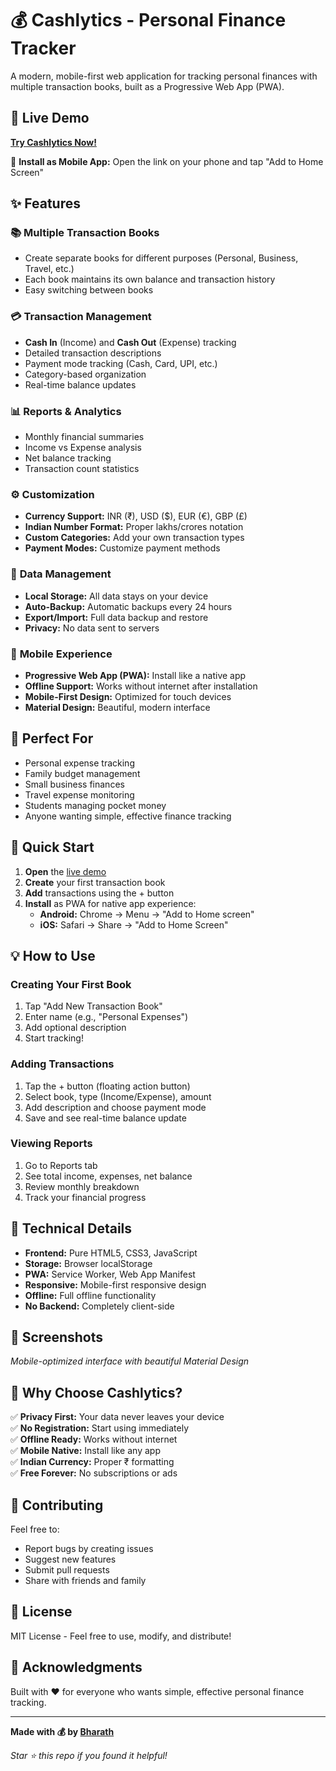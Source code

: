 # 💰 Cashlytics - Personal Finance Tracker

A modern, mobile-first web application for tracking personal finances with multiple transaction books, built as a Progressive Web App (PWA).

## 🚀 **Live Demo**
**[Try Cashlytics Now!](https://bharath-git-code.github.io/cashlytics-web-app/)**

📱 **Install as Mobile App:** Open the link on your phone and tap "Add to Home Screen"

## ✨ **Features**

### 📚 **Multiple Transaction Books**
- Create separate books for different purposes (Personal, Business, Travel, etc.)
- Each book maintains its own balance and transaction history
- Easy switching between books

### 💳 **Transaction Management**
- **Cash In** (Income) and **Cash Out** (Expense) tracking
- Detailed transaction descriptions
- Payment mode tracking (Cash, Card, UPI, etc.)
- Category-based organization
- Real-time balance updates

### 📊 **Reports & Analytics**
- Monthly financial summaries
- Income vs Expense analysis
- Net balance tracking
- Transaction count statistics

### ⚙️ **Customization**
- **Currency Support:** INR (₹), USD ($), EUR (€), GBP (£)
- **Indian Number Format:** Proper lakhs/crores notation
- **Custom Categories:** Add your own transaction types
- **Payment Modes:** Customize payment methods

### 💾 **Data Management**
- **Local Storage:** All data stays on your device
- **Auto-Backup:** Automatic backups every 24 hours
- **Export/Import:** Full data backup and restore
- **Privacy:** No data sent to servers

### 📱 **Mobile Experience**
- **Progressive Web App (PWA):** Install like a native app
- **Offline Support:** Works without internet after installation
- **Mobile-First Design:** Optimized for touch devices
- **Material Design:** Beautiful, modern interface

## 🎯 **Perfect For**
- Personal expense tracking
- Family budget management
- Small business finances
- Travel expense monitoring
- Students managing pocket money
- Anyone wanting simple, effective finance tracking

## 🚀 **Quick Start**

1. **Open** the [live demo](https://bharath-git-code.github.io/cashlytics-web-app/)
2. **Create** your first transaction book
3. **Add** transactions using the + button
4. **Install** as PWA for native app experience:
   - **Android:** Chrome → Menu → "Add to Home screen"
   - **iOS:** Safari → Share → "Add to Home Screen"

## 💡 **How to Use**

### Creating Your First Book
1. Tap "Add New Transaction Book"
2. Enter name (e.g., "Personal Expenses") 
3. Add optional description
4. Start tracking!

### Adding Transactions
1. Tap the + button (floating action button)
2. Select book, type (Income/Expense), amount
3. Add description and choose payment mode
4. Save and see real-time balance update

### Viewing Reports
1. Go to Reports tab
2. See total income, expenses, net balance
3. Review monthly breakdown
4. Track your financial progress

## 🔧 **Technical Details**

- **Frontend:** Pure HTML5, CSS3, JavaScript
- **Storage:** Browser localStorage
- **PWA:** Service Worker, Web App Manifest
- **Responsive:** Mobile-first responsive design
- **Offline:** Full offline functionality
- **No Backend:** Completely client-side

## 🎨 **Screenshots**

*Mobile-optimized interface with beautiful Material Design*

## 🌟 **Why Choose Cashlytics?**

✅ **Privacy First:** Your data never leaves your device  
✅ **No Registration:** Start using immediately  
✅ **Offline Ready:** Works without internet  
✅ **Mobile Native:** Install like any app  
✅ **Indian Currency:** Proper ₹ formatting  
✅ **Free Forever:** No subscriptions or ads  

## 🤝 **Contributing**

Feel free to:
- Report bugs by creating issues
- Suggest new features
- Submit pull requests
- Share with friends and family

## 📄 **License**

MIT License - Feel free to use, modify, and distribute!

## 🙏 **Acknowledgments**

Built with ❤️ for everyone who wants simple, effective personal finance tracking.

---

**Made with 💰 by [Bharath](https://github.com/Bharath-git-code)**

*Star ⭐ this repo if you found it helpful!*